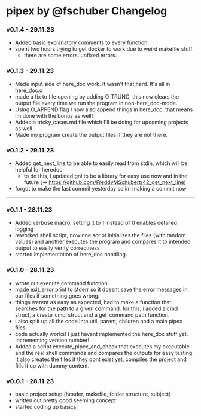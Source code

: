 # pipex by @fschuber Changelog

### v0.1.4 - 29.11.23
- Added basic explanatory comments to every function.
- spent two hours trying to get docker to work due to weird makefile stuff.
	- there are some errors. unfixed errors.

### v0.1.3 - 29.11.23
- Made input side of here_doc work. It wasn't that hard. It's all in here_doc.c
- made a fix to file opening by adding O_TRUNC, this now clears the output file every time we run the program in non-here_doc-mode.
- Using O_APPEND flag I now also append things in here_doc. that means im done with the bonus as well!
- Added a tricky_cases.md file which I'll be doing for upcoming projects as well.
- Made my program create the output files if they are not there.

### v0.1.2 - 29.11.23
- Added get_next_line to be able to easily read from stdin, which will be helpful for heredoc
	- to do this, i updated gnl to be a library for easy use now and in the future (-> https://github.com/FreddyMSchubert/42_get_next_line)
- forgot to make the last commit yesterday so im making a commit now

---

### v0.1.1 - 28.11.23
- Added verbose macro, setting it to 1 instead of 0 enables detailed logging
- reworked shell script, now one script initializes the files (with random values) and another executes the program and compares it to intended output to easily verify correctness
- started implementation of here_doc handling.

### v0.1.0 - 28.11.23
- wrote out execute command function.
- made exit_error print to stderr so it doesnt save the error messages in our files if something goes wrong.
- things werent as easy as expected, had to make a function that searches for the path to a given command. for this, i added a cmd struct, a create_cmd_struct and a get_command path function.
- i also split up all the code into util, parent, children and a main pipex files.
- code actually works! I just havent implemented the here_doc stuff yet. Incrementing version number!
- Added a script execute_pipex_and_check that executes my executable and the real shell commands and compares the outputs for easy testing. It also creates the files if they dont exist yet, compiles the project and fills it up with dummy content.

### v0.0.1 - 28.11.23
- basic project setup (header, makefile, folder structure, subject)
- written out pretty good seeming concept
- started coding up basics